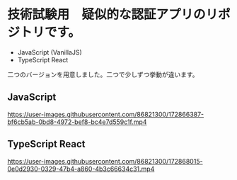 # 技術試験用　疑似的な認証アプリのリポジトリです。

* JavaScript (VanillaJS)
* TypeScript React

二つのバージョンを用意しました。二つで少しずつ挙動が違います。


## JavaScript
https://user-images.githubusercontent.com/86821300/172866387-bf6cb5ab-0bd8-4972-bef8-bc4e7d559c1f.mp4


## TypeScript React
https://user-images.githubusercontent.com/86821300/172868015-0e0d2930-0329-47b4-a860-4b3c66634c31.mp4

